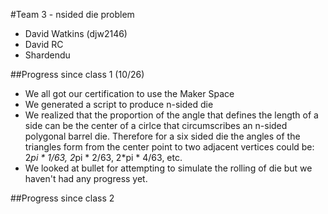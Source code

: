#Team 3 - nsided die problem
- David Watkins (djw2146)
- David RC
- Shardendu

##Progress since class 1 (10/26)
- We all got our certification to use the Maker Space
- We generated a script to produce n-sided die
- We realized that the proportion of the angle that defines the length of a side can be the center of a cirlce that circumscribes an n-sided polygonal barrel die. Therefore for a six sided die the angles of the triangles form from the center point to two adjacent vertices could be: 2*pi * 1/63, 2*pi * 2/63, 2*pi * 4/63, etc.
- We looked at bullet for attempting to simulate the rolling of die but we haven't had any progress yet. 

##Progress since class 2